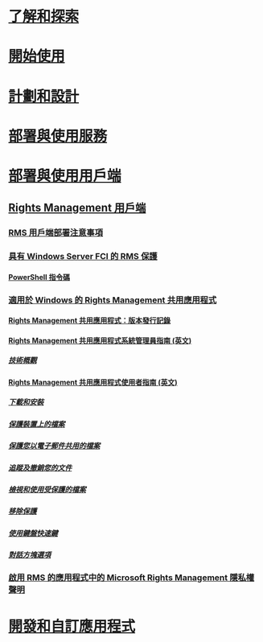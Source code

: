 # [了解和探索](/rights-management/understand-explore/azure-rights-management)
# [開始使用](/rights-management/get-started/requirements-azure-rms)
# [計劃和設計](/rights-management/plan-design/deployment-roadmap)
# [部署與使用服務](/rights-management/deploy-use/activate-service)
# [部署與使用用戶端](use-client.md)
## [Rights Management 用戶端](use-client.md)
### [RMS 用戶端部署注意事項](client-deployment-notes.md)
### [具有 Windows Server FCI 的 RMS 保護](configure-fci.md)
#### [PowerShell 指令碼](fci-script.md)
### [適用於 Windows 的 Rights Management 共用應用程式](sharing-app-windows.md)
#### [Rights Management 共用應用程式：版本發行記錄](sharing-app-version-release-history.md)
#### [Rights Management 共用應用程式系統管理員指南 (英文)](sharing-app-admin-guide.md)
##### [技術概觀](sharing-app-admin-guide-technical.md)
#### [Rights Management 共用應用程式使用者指南 (英文)](sharing-app-user-guide.md)
##### [下載和安裝](install-sharing-app.md)
##### [保護裝置上的檔案](sharing-app-protect-in-place.md)
##### [保護您以電子郵件共用的檔案](sharing-app-protect-by-email.md)
##### [追蹤及撤銷您的文件](sharing-app-track-revoke.md)
##### [檢視和使用受保護的檔案](sharing-app-view-use-files.md)
##### [移除保護](sharing-app-remove-protection.md)
##### [使用鍵盤快速鍵](sharing-app-keyboard-shortcuts.md)
##### [對話方塊選項](sharing-app-dialog-box.md)
### [啟用 RMS 的應用程式中的 Microsoft Rights Management 隱私權聲明](privacy-statement-rms-enlightened-applications.md)
# [開發和自訂應用程式](/rights-management/develop/developers-guide)


<!--HONumber=Apr16_HO5-->


